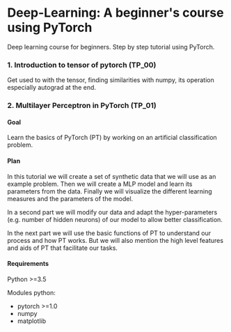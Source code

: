 # Deep-Learning: A beginner's course using PyTorch
Deep learning course for beginners. Step by step tutorial using PyTorch.
### 1. Introduction to tensor of pytorch (TP_00)

Get used to with the tensor, finding similarities with numpy, its operation especially autograd at the end.


### 2. Multilayer Perceptron in PyTorch (TP_01)

#### Goal
Learn the basics of PyTorch (PT) by working on an artificial classification problem.

#### Plan
In this tutorial we will create a set of synthetic data that we will use as an example problem.
Then we will create a MLP model and learn its parameters from the data. Finally we will visualize the different learning measures and the parameters of the model.

In a second part we will modify our data and adapt the hyper-parameters (e.g. number of hidden neurons) of our model to allow better classification.

In the next part we will use the basic functions of PT to understand our process and how PT works. But we will also mention the high level features and aids of PT that facilitate our tasks.

#### Requirements

Python >=3.5

Modules python:
- pytorch >=1.0
- numpy
- matplotlib
